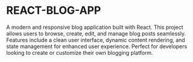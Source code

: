# REACT-BLOG-APP
A modern and responsive blog application built with React. This project allows users to browse, create, edit, and manage blog posts seamlessly. Features include a clean user interface, dynamic content rendering, and state management for enhanced user experience. Perfect for developers looking to create or customize their own blogging platform.
